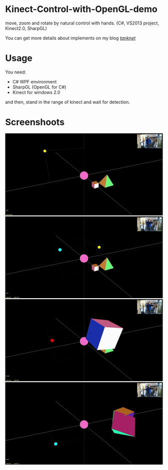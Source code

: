 # Kinect-Control-with-OpenGL-demo
move, zoom and rotate by natural control with hands. (C#, VS2013 project, Kinect2.0, SharpGL)

You can get more details about implements on my blog [*tanknet*](http://tanknet.cn/2016/12/02/kinect-opengl-jarvis/#more)

# Usage
You need:
- C# WPF environment
- SharpGL (OpenGL for C#)
- Kinect for windows 2.0

and then, stand in the range of kinect and wait for detection.

# Screenshoots
![](1.jpg)
![](2.jpg)
![](3.jpg)
![](4.jpg)
